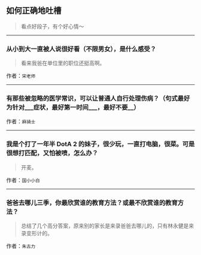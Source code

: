 ## 如何正确地吐槽

> 看点好段子，有个好心情～


 
---

### 从小到大一直被人说很好看（不限男女），是什么感受？

> 看来我爸在单位里的职位还挺高啊。


作者：`宋老师`

---

### 有那些被忽略的医学常识，可以让普通人自行处理伤病？（句式最好为针对___症状，最好第一时间___，最好不要__）

> 


作者：`麻骑士`

---

### 我是个打了一年半 DotA 2 的妹子，很少玩，一直打电脑，很菜。可是很想打匹配，又怕被喷，怎么办？

> 开麦。


作者：`国小小白`

---

### 爸爸去哪儿三季，你最欣赏谁的教育方法？或最不欣赏谁的教育方法？

> 总结了几个高分答案，原来别的家长是来录爸爸去哪儿的，只有林永健是来录变形计的。


作者：`朱古力`